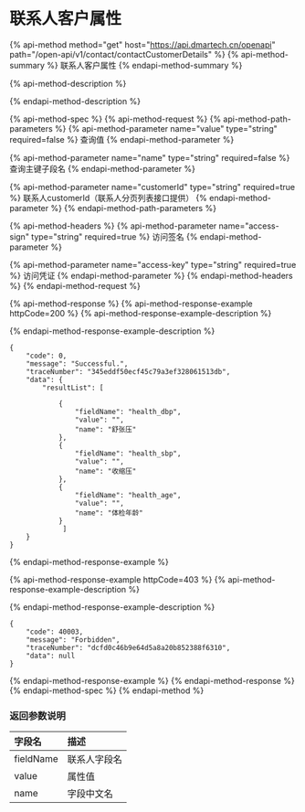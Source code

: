 # 联系人客户属性



{% api-method method="get" host="https://api.dmartech.cn/openapi" path="/open-api/v1/contact/contactCustomerDetails" %}
{% api-method-summary %}
 联系人客户属性
{% endapi-method-summary %}

{% api-method-description %}

{% endapi-method-description %}

{% api-method-spec %}
{% api-method-request %}
{% api-method-path-parameters %}
{% api-method-parameter name="value" type="string" required=false %}
查询值
{% endapi-method-parameter %}

{% api-method-parameter name="name" type="string" required=false %}
查询主键子段名
{% endapi-method-parameter %}

{% api-method-parameter name="customerId" type="string" required=true %}
联系人customerId（联系人分页列表接口提供） 
{% endapi-method-parameter %}
{% endapi-method-path-parameters %}

{% api-method-headers %}
{% api-method-parameter name="access-sign" type="string" required=true %}
访问签名
{% endapi-method-parameter %}

{% api-method-parameter name="access-key" type="string" required=true %}
访问凭证
{% endapi-method-parameter %}
{% endapi-method-headers %}
{% endapi-method-request %}

{% api-method-response %}
{% api-method-response-example httpCode=200 %}
{% api-method-response-example-description %}

{% endapi-method-response-example-description %}

```
{
    "code": 0,
    "message": "Successful.",
    "traceNumber": "345eddf50ecf45c79a3ef328061513db",
    "data": {
        "resultList": [

            {
                "fieldName": "health_dbp",
                "value": "",
                "name": "舒张压"
            },
            {
                "fieldName": "health_sbp",
                "value": "",
                "name": "收缩压"
            },
            {
                "fieldName": "health_age",
                "value": "",
                "name": "体检年龄"
            }
             ]
    }
}

```
{% endapi-method-response-example %}

{% api-method-response-example httpCode=403 %}
{% api-method-response-example-description %}

{% endapi-method-response-example-description %}

```
{
    "code": 40003,
    "message": "Forbidden",
    "traceNumber": "dcfd0c46b9e64d5a8a20b852388f6310",
    "data": null
}
```
{% endapi-method-response-example %}
{% endapi-method-response %}
{% endapi-method-spec %}
{% endapi-method %}

###  <a id="fan-hui-can-shu-shuo-ming"></a>

### 返回参数说明 <a id="fan-hui-can-shu-shuo-ming"></a>

| 字段名 | 描述 |
| :--- | :--- |
| fieldName | 联系人字段名 |
| value | 属性值 |
| name | 字段中文名 |

